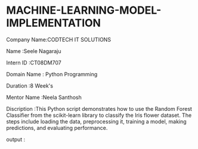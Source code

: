 # MACHINE-LEARNING-MODEL-IMPLEMENTATION

Company Name:CODTECH IT SOLUTIONS

Name        :Seele Nagaraju

Intern ID   :CT08DM707

Domain Name : Python Programming

Duration    :8 Week's

Mentor Name :Neela Santhosh

Discription :This Python script demonstrates how to use the Random Forest Classifier from the scikit-learn library to classify the Iris flower dataset. The steps include loading the data, preprocessing it, training a model, making predictions, and evaluating performance.

output      :<!-- Uploading "Screenshot_2025-05-30-22-49-34-24_40deb401b9ffe8e1df2f1cc5ba480b12.jpg"... -->
